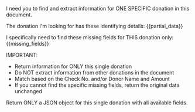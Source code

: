 I need you to find and extract information for ONE SPECIFIC donation in this document.

The donation I'm looking for has these identifying details:
{{partial_data}}

I specifically need to find these missing fields for THIS donation only:
{{missing_fields}}

IMPORTANT: 
- Return information for ONLY this single donation
- Do NOT extract information from other donations in the document
- Match based on the Check No. and/or Donor Name and Amount
- If you cannot find the specific missing fields, return the original data unchanged

Return ONLY a JSON object for this single donation with all available fields.